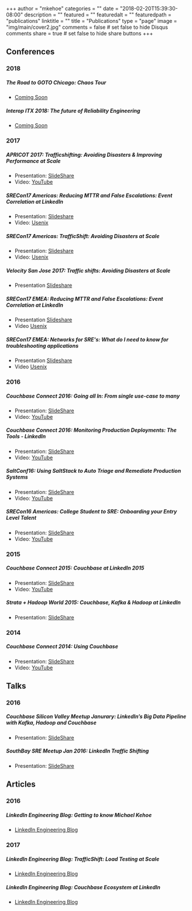 +++
author = "mkehoe"
categories = ""
date = "2018-02-20T15:39:30-08:00"
description = ""
featured = ""
featuredalt = ""
featuredpath = "publications"
linktitle = ""
title = "Publications"
type = "page"
image = "img/main/cover2.jpg"
comments = false     # set false to hide Disqus comments
share = true        # set false to hide share buttons
+++

## Conferences
### 2018
##### The Road to GOTO Chicago: Chaos Tour
* [Coming Soon](https://medium.com/russmiles/the-road-to-goto-chicago-chaos-tour-cdff17a97a97)

##### Interop ITX 2018: The future of Reliability Engineering
* [Coming Soon](http://schedule.interop.com/session/the-next-wave-of-reliability-engineering/853923)

### 2017
##### APRICOT 2017: Trafficshifting: Avoiding Disasters & Improving Performance at Scale
* Presentation: [SlideShare](https://www.slideshare.net/MichaelKehoe3/apricot-2017-trafficshifting-avoiding-disasters-improving-performance-at-scale-72682406)
* Video: [YouTube](https://www.youtube.com/watch?v=gfrpAIuTnoc&t=9s)

##### SRECon17 Americas: Reducing MTTR and False Escalations: Event Correlation at LinkedIn
* Presentation: [Slideshare](https://www.slideshare.net/MichaelKehoe3/reducing-mttr-and-false-escalations-event-correlation-at-linkedin-73177586)
* Video: [Usenix](https://www.usenix.org/conference/srecon17americas/program/presentation/kehoe_mttr)

##### SRECon17 Americas: TrafficShift: Avoiding Disasters at Scale
* Presentation: [Slideshare](https://www.slideshare.net/MichaelKehoe3/sreconamericas2017-trafficshift-avoiding-disasters-at-scale)
* Video: [Usenix](https://www.usenix.org/conference/srecon17americas/program/presentation/kehoe_trafficshift)

##### Velocity San Jose 2017: Traffic shifts: Avoiding Disasters at Scale
* Presentation [Slideshare](https://www.slideshare.net/MichaelKehoe3/velocity-san-jose-2017-traffic-shifts-avoiding-disasters-at-scale)

##### SRECon17 EMEA: Reducing MTTR and False Escalations: Event Correlation at LinkedIn
* Presentation [Slideshare](https://www.slideshare.net/MichaelKehoe3/sreconeurope2017-reducing-mttr-and-false-escalations-event-correlation-at-linkedin)
* Video [Usenix](https://www.usenix.org/conference/srecon17europe/program/presentation/kehoe-0)

##### SRECon17 EMEA: Networks for SRE's: What do I need to know for troubleshooting applications
* Presentation [Slideshare](https://www.slideshare.net/MichaelKehoe3/sreconeurope2017-networks-for-sres)
* Video [Usenix](https://www.usenix.org/conference/srecon17europe/program/presentation/kehoe)


### 2016
##### Couchbase Connect 2016: Going all In: From single use-case to many
* Presentation: [SlideShare](http://www.slideshare.net/MichaelKehoe3/couchbase-connect-2016-68421388)
* Video: [YouTube](https://www.youtube.com/watch?v=1shb4UZON_I&t=3s)

##### Couchbase Connect 2016: Monitoring Production Deployments: The Tools - LinkedIn
* Presentation: [SlideShare](http://www.slideshare.net/MichaelKehoe3/couchbase-connect-2016-monitoring-production-deployments-the-tools-linkedin)
* Video: [YouTube](https://www.youtube.com/watch?v=Dv6SWGfRWn0&t=30s)

##### SaltConf16: Using SaltStack to Auto Triage and Remediate Production Systems
* Presentation: [SlideShare](http://www.slideshare.net/MichaelKehoe3/michael-kehoe-61165500)
* Video: [YouTube](https://www.youtube.com/watch?v=4LapQ9Zhr_E)

##### SRECon16 Americas: College Student to SRE: Onboarding your Entry Level Talent
* Presentation: [SlideShare](http://www.slideshare.net/MichaelKehoe3/srecon-usa-2016-growing-your-entry-level-talent)
* Video: [YouTube](https://www.youtube.com/watch?v=TYX5ihgIL7s)


### 2015
##### Couchbase Connect 2015: Couchbase at LinkedIn 2015
* Presentation: [SlideShare](https://www.slideshare.net/slideshow/embed_code/key/9quM4qNUXJ0KO5)
* Video: [YouTube](https://www.youtube.com/watch?v=TmjY1HJemi4)

##### Strata + Hadoop World 2015: Couchbase, Kafka & Hadoop at LinkedIn
* Presentation: [SlideShare](http://www.slideshare.net/MichaelKehoe3/couchbasetohadoopmattmichaeljustin-v4-44977611)

### 2014
##### Couchbase Connect 2014: Using Couchbase
* Presentation: [SlideShare](http://www.slideshare.net/Couchbase/couchbase-at-linkedin-couchbase-connect-2014)
* Video: [YouTube](https://www.youtube.com/watch?v=J9PTmSwZE-8)


## Talks
### 2016
##### Couchbase Silicon Valley Meetup Janurary: LinkedIn’s Big Data Pipeline with Kafka, Hadoop and Couchbase
* Presentation: [SlideShare](http://www.slideshare.net/MichaelKehoe3/couchbase-meetup-jan-2016)

##### SouthBay SRE Meetup Jan 2016: LinkedIn Traffic Shifting
* Presentation: [SlideShare](http://www.slideshare.net/MichaelKehoe3/southbay-sre-meetup-jan-2016)


## Articles
### 2016
##### LinkedIn Engineering Blog: Getting to know Michael Kehoe
* [LinkedIn Engineering Blog](https://engineering.linkedin.com/blog/2016/02/getting-to-know-michael-kehoe)

### 2017
##### LinkedIn Engineering Blog: TrafficShift: Load Testing at Scale
* [LinkedIn Engineering Blog](https://engineering.linkedin.com/blog/2017/05/trafficshift--load-testing-at-scale)

##### LinkedIn Engineering Blog: Couchbase Ecosystem at LinkedIn
* [LinkedIn Engineering Blog](https://engineering.linkedin.com/blog/2017/12/couchbase-ecosystem-at-linkedin)
